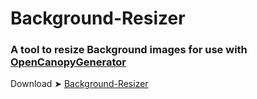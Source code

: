 # Background-Resizer

### A tool to resize Background images for use with [OpenCanopyGenerator](https://github.com/chris1111/OpenCanopy-Generator)


Download ➤ [Background-Resizer]()


